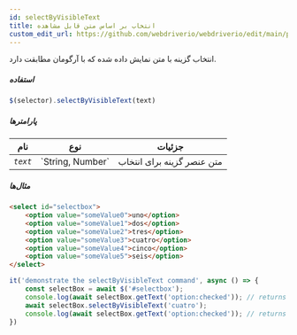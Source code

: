```yaml
---
id: selectByVisibleText
title: انتخاب بر اساس متن قابل مشاهده
custom_edit_url: https://github.com/webdriverio/webdriverio/edit/main/packages/webdriverio/src/commands/element/selectByVisibleText.ts
---
```


انتخاب گزینه با متن نمایش داده شده که با آرگومان مطابقت دارد.

##### استفاده

```js
$(selector).selectByVisibleText(text)
```

##### پارامترها

<table>
  <thead>
    <tr>
      <th>نام</th><th>نوع</th><th>جزئیات</th>
    </tr>
  </thead>
  <tbody>
    <tr>
      <td><code><var>text</var></code></td>
      <td>`String, Number`</td>
      <td>متن عنصر گزینه برای انتخاب</td>
    </tr>
  </tbody>
</table>

##### مثال‌ها

```html title="example.html"
<select id="selectbox">
    <option value="someValue0">uno</option>
    <option value="someValue1">dos</option>
    <option value="someValue2">tres</option>
    <option value="someValue3">cuatro</option>
    <option value="someValue4">cinco</option>
    <option value="someValue5">seis</option>
</select>
```

```js title="selectByVisibleText.js"
it('demonstrate the selectByVisibleText command', async () => {
    const selectBox = await $('#selectbox');
    console.log(await selectBox.getText('option:checked')); // returns "uno"
    await selectBox.selectByVisibleText('cuatro');
    console.log(await selectBox.getText('option:checked')); // returns "cuatro"
})
```